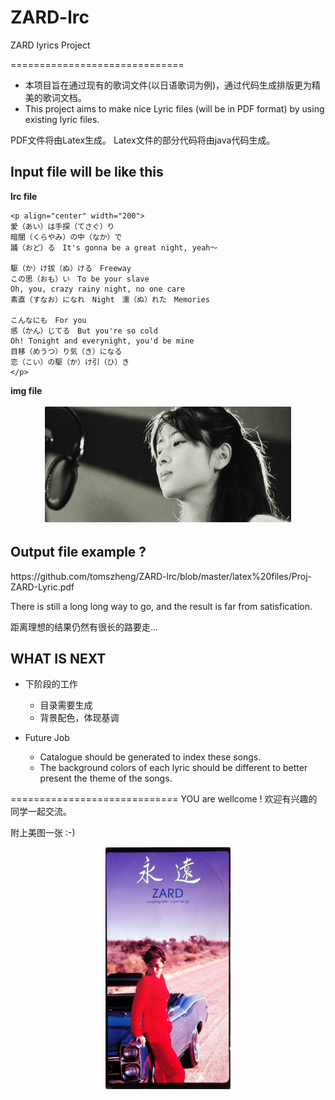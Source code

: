 # ZARD-lrc
ZARD lyrics Project

==============================
* 本项目旨在通过现有的歌词文件(以日语歌词为例)，通过代码生成排版更为精美的歌词文档。
* This project aims to make nice Lyric files (will be in PDF format) by using existing lyric files.

PDF文件将由Latex生成。
Latex文件的部分代码将由java代码生成。

Input file will be like this
------------------------
<b>lrc file</b>
~~~
<p align="center" width="200">
愛（あい）は手探（てさぐ）り
暗闇（くらやみ）の中（なか）で
踊（おど）る　It's gonna be a great night, yeah～

駆（か）け拔（ぬ）ける　Freeway
この思（おも）い　To be your slave
Oh, you, crazy rainy night, no one care
素直（すなお）になれ　Night　濡（ぬ）れた　Memories

こんなにも　For you
感（かん）じてる　But you're so cold
Oh! Tonight and everynight, you'd be mine
目移（めうつ）り気（き）になる
恋（こい）の駆（か）け引（ひ）き
</p>
~~~


<b>img file</b>

<p align="center">
  <img src="https://github.com/tomszheng/ZARD-lrc/blob/master/latex%20files/2.jpg" width="400" style="text-align:center"/>
</p>

Output file example ?
------------------------
<embed>
https://github.com/tomszheng/ZARD-lrc/blob/master/latex%20files/Proj-ZARD-Lyric.pdf
</embed>

There is still a long long way to go, and the result is far from satisfication.

距离理想的结果仍然有很长的路要走...

WHAT IS NEXT
---------------
* 下阶段的工作
  + 目录需要生成
  + 背景配色，体现基调

* Future Job
  + Catalogue should be generated to index these songs.
  + The background colors of each lyric should be different to better present the theme of the songs.

=============================
YOU are wellcome !
欢迎有兴趣的同学一起交流。

附上美图一张 :-)
<p align="center">
  <img src="https://github.com/tomszheng/ZARD-lrc/blob/master/image%20files/ordered/single/22nd%20single%20-%20%E6%B0%B8%E9%81%A0.jpg" width="200" style="text-align:center"/>
</p>
